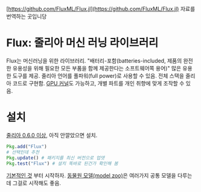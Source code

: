 

[https://github.com/FluxML/Flux.jl](https://github.com/FluxML/Flux.jl) 자료를 번역하는 곳입니당


# Flux: 줄리아 머신 러닝 라이브러리

Flux는 머신러닝을 위한 라이브러리.
"배터리-포함(batteries-included, 제품의 완전한 유용성을 위해 필요한 모든 부품을 함께 제공한다는 소프트웨어쪽 용어)" 많은 유용한 도구를 제공.
줄리아 언어를 풀파워(full power)로 사용할 수 있음. 전체 스택을 줄리아 코드로 구현함.
[GPU 커널](https://github.com/FluxML/CuArrays.jl)도 가능하고, 개별 파트를 개인 취향에 맞게 조작할 수 있음.

# 설치

[줄리아 0.6.0 이상](https://julialang.org/downloads/), 아직 안깔았으면 설치.

```julia
Pkg.add("Flux")
# 선택인데 추천
Pkg.update() # 패키지를 최신 버전으로 업뎃
Pkg.test("Flux") # 설치 똑바로 된건가 확인해 봄
```

[기본적인 것](models/basics.md) 부터 시작하자.
[동물원 모델(model zoo)](https://github.com/FluxML/model-zoo/)은 여러가지 공통 모델을 다루는데 그걸로 시작해도 좋음.
